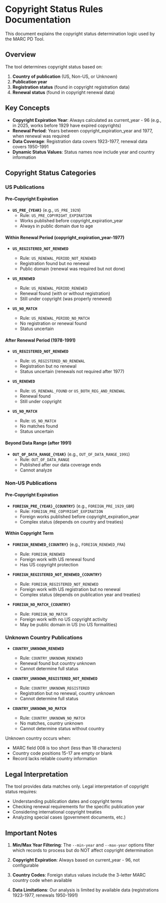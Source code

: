 # Copyright Status Rules Documentation

This document explains the copyright status determination logic used by the MARC PD Tool.

## Overview

The tool determines copyright status based on:

1. **Country of publication** (US, Non-US, or Unknown)
1. **Publication year**
1. **Registration status** (found in copyright registration data)
1. **Renewal status** (found in copyright renewal data)

## Key Concepts

- **Copyright Expiration Year**: Always calculated as current_year - 96 (e.g., in 2025, works before 1929 have expired copyrights)
- **Renewal Period**: Years between copyright_expiration_year and 1977, when renewal was required
- **Data Coverage**: Registration data covers 1923-1977, renewal data covers 1950-1991
- **Dynamic Status Values**: Status names now include year and country information

## Copyright Status Categories

### US Publications

#### Pre-Copyright Expiration

- **`US_PRE_{YEAR}`** (e.g., `US_PRE_1929`)
  - Rule: `US_PRE_COPYRIGHT_EXPIRATION`
  - Works published before copyright_expiration_year
  - Always in public domain due to age

#### Within Renewal Period (copyright_expiration_year-1977)

- **`US_REGISTERED_NOT_RENEWED`**

  - Rule: `US_RENEWAL_PERIOD_NOT_RENEWED`
  - Registration found but no renewal
  - Public domain (renewal was required but not done)

- **`US_RENEWED`**

  - Rule: `US_RENEWAL_PERIOD_RENEWED`
  - Renewal found (with or without registration)
  - Still under copyright (was properly renewed)

- **`US_NO_MATCH`**

  - Rule: `US_RENEWAL_PERIOD_NO_MATCH`
  - No registration or renewal found
  - Status uncertain

#### After Renewal Period (1978-1991)

- **`US_REGISTERED_NOT_RENEWED`**

  - Rule: `US_REGISTERED_NO_RENEWAL`
  - Registration but no renewal
  - Status uncertain (renewals not required after 1977)

- **`US_RENEWED`**

  - Rule: `US_RENEWAL_FOUND` or `US_BOTH_REG_AND_RENEWAL`
  - Renewal found
  - Still under copyright

- **`US_NO_MATCH`**

  - Rule: `US_NO_MATCH`
  - No matches found
  - Status uncertain

#### Beyond Data Range (after 1991)

- **`OUT_OF_DATA_RANGE_{YEAR}`** (e.g., `OUT_OF_DATA_RANGE_1991`)
  - Rule: `OUT_OF_DATA_RANGE`
  - Published after our data coverage ends
  - Cannot analyze

### Non-US Publications

#### Pre-Copyright Expiration

- **`FOREIGN_PRE_{YEAR}_{COUNTRY}`** (e.g., `FOREIGN_PRE_1929_GBR`)
  - Rule: `FOREIGN_PRE_COPYRIGHT_EXPIRATION`
  - Foreign works published before copyright_expiration_year
  - Complex status (depends on country and treaties)

#### Within Copyright Term

- **`FOREIGN_RENEWED_{COUNTRY}`** (e.g., `FOREIGN_RENEWED_FRA`)

  - Rule: `FOREIGN_RENEWED`
  - Foreign work with US renewal found
  - Has US copyright protection

- **`FOREIGN_REGISTERED_NOT_RENEWED_{COUNTRY}`**

  - Rule: `FOREIGN_REGISTERED_NOT_RENEWED`
  - Foreign work with US registration but no renewal
  - Complex status (depends on publication year and treaties)

- **`FOREIGN_NO_MATCH_{COUNTRY}`**

  - Rule: `FOREIGN_NO_MATCH`
  - Foreign work with no US copyright activity
  - May be public domain in US (no US formalities)

### Unknown Country Publications

- **`COUNTRY_UNKNOWN_RENEWED`**

  - Rule: `COUNTRY_UNKNOWN_RENEWED`
  - Renewal found but country unknown
  - Cannot determine full status

- **`COUNTRY_UNKNOWN_REGISTERED_NOT_RENEWED`**

  - Rule: `COUNTRY_UNKNOWN_REGISTERED`
  - Registration but no renewal, country unknown
  - Cannot determine full status

- **`COUNTRY_UNKNOWN_NO_MATCH`**

  - Rule: `COUNTRY_UNKNOWN_NO_MATCH`
  - No matches, country unknown
  - Cannot determine status without country

Unknown country occurs when:

- MARC field 008 is too short (less than 18 characters)
- Country code positions 15-17 are empty or blank
- Record lacks reliable country information

## Legal Interpretation

The tool provides data matches only. Legal interpretation of copyright status requires:

- Understanding publication dates and copyright terms
- Checking renewal requirements for the specific publication year
- Considering international copyright treaties
- Analyzing special cases (government documents, etc.)

## Important Notes

1. **Min/Max Year Filtering**: The `--min-year` and `--max-year` options filter which records to process but do NOT affect copyright determination

1. **Copyright Expiration**: Always based on current_year - 96, not configurable

1. **Country Codes**: Foreign status values include the 3-letter MARC country code when available

1. **Data Limitations**: Our analysis is limited by available data (registrations 1923-1977, renewals 1950-1991)
